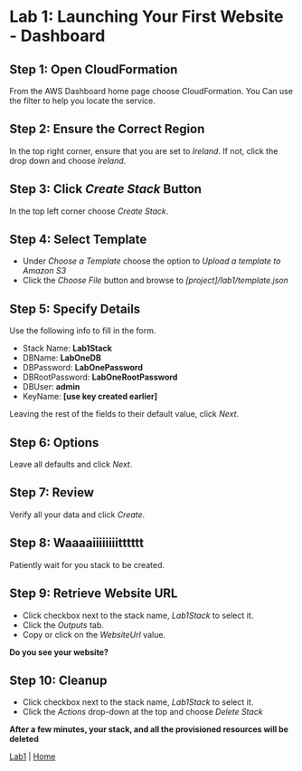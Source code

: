 # Lab 1: Launching Your First Website - Dashboard

## Step 1: Open CloudFormation
From the AWS Dashboard home page choose CloudFormation. You Can use the filter to help you locate the service.
## Step 2:  Ensure the Correct Region
In the top right corner, ensure that you are set to *Ireland*. If not, click the drop down and choose *Ireland*.
## Step 3: Click *Create Stack* Button
In the top left corner choose *Create Stack*.
## Step 4: Select Template
- Under *Choose a Template* choose the option to *Upload a template to Amazon S3*
- Click the *Choose File* button and browse to *[project]/lab1/template.json*
## Step 5: Specify Details
Use the following info to fill in the form.
 - Stack Name: **Lab1Stack**
 - DBName: **LabOneDB**
 - DBPassword: **LabOnePassword**
 - DBRootPassword: **LabOneRootPassword**
 - DBUser: **admin**
 - KeyName: **[use key created earlier]**

Leaving the rest of the fields to their default value, click *Next*.
## Step 6: Options
Leave all defaults and click *Next*.
## Step 7: Review
Verify all your data and click *Create*.
## Step 8: Waaaaiiiiiiiitttttt
Patiently wait for you stack to be created.
## Step 9: Retrieve Website URL
- Click checkbox next to the stack name, *Lab1Stack* to select it.
- Click the *Outputs* tab.
- Copy or click on the *WebsiteUrl* value.

**Do you see your website?**

## Step 10: Cleanup
- Click checkbox next to the stack name, *Lab1Stack* to select it.
- Click the *Actions* drop-down at the top and choose *Delete Stack*

**After a few minutes, your stack, and all the provisioned resources will be deleted**

[Lab1](README.md) | [Home](https://github.com/singledigit/devops-bootcamp)
<!--stackedit_data:
eyJoaXN0b3J5IjpbNTk3MjkwMTkxLDEzMTg4MjE1ODEsMTc3Nz
IxMzYzOF19
-->